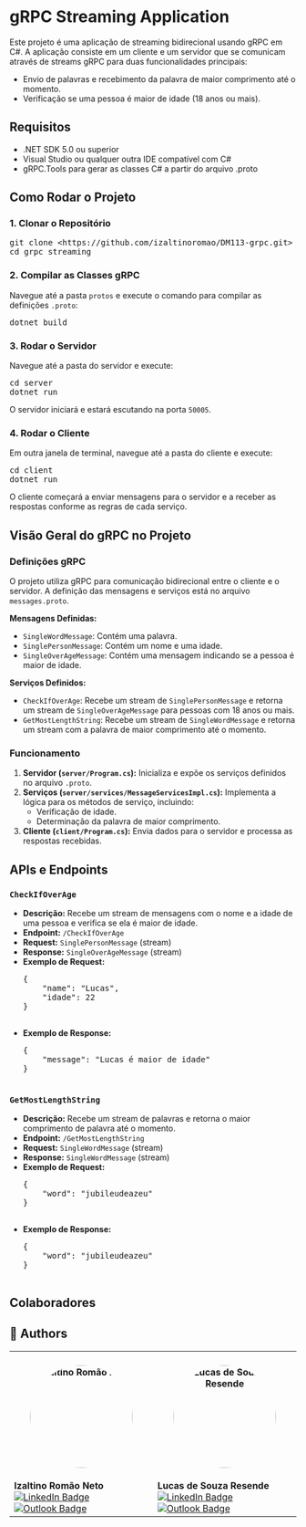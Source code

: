 <h1>gRPC Streaming Application</h1>

<p>Este projeto é uma aplicação de streaming bidirecional usando gRPC em C#. A aplicação consiste em um cliente e um servidor que se comunicam através de streams gRPC para duas funcionalidades principais:</p>

<ul>
    <li>Envio de palavras e recebimento da palavra de maior comprimento até o momento.</li>
    <li>Verificação se uma pessoa é maior de idade (18 anos ou mais).</li>
</ul>

<h2>Requisitos</h2>

<ul>
    <li>.NET SDK 5.0 ou superior</li>
    <li>Visual Studio ou qualquer outra IDE compatível com C#</li>
    <li>gRPC.Tools para gerar as classes C# a partir do arquivo .proto</li>
</ul>

<h2>Como Rodar o Projeto</h2>

<h3>1. Clonar o Repositório</h3>

<pre>
git clone &lt;https://github.com/izaltinoromao/DM113-grpc.git&gt;
cd grpc_streaming
</pre>

<h3>2. Compilar as Classes gRPC</h3>

<p>Navegue até a pasta <code>protos</code> e execute o comando para compilar as definições <code>.proto</code>:</p>

<pre>
dotnet build
</pre>

<h3>3. Rodar o Servidor</h3>

<p>Navegue até a pasta do servidor e execute:</p>

<pre>
cd server
dotnet run
</pre>

<p>O servidor iniciará e estará escutando na porta <code>50005</code>.</p>

<h3>4. Rodar o Cliente</h3>

<p>Em outra janela de terminal, navegue até a pasta do cliente e execute:</p>

<pre>
cd client
dotnet run
</pre>

<p>O cliente começará a enviar mensagens para o servidor e a receber as respostas conforme as regras de cada serviço.</p>

<h2>Visão Geral do gRPC no Projeto</h2>

<h3>Definições gRPC</h3>

<p>O projeto utiliza gRPC para comunicação bidirecional entre o cliente e o servidor. A definição das mensagens e serviços está no arquivo <code>messages.proto</code>.</p>

<p><strong>Mensagens Definidas:</strong></p>
<ul>
    <li><code>SingleWordMessage</code>: Contém uma palavra.</li>
    <li><code>SinglePersonMessage</code>: Contém um nome e uma idade.</li>
    <li><code>SingleOverAgeMessage</code>: Contém uma mensagem indicando se a pessoa é maior de idade.</li>
</ul>

<p><strong>Serviços Definidos:</strong></p>
<ul>
    <li><code>CheckIfOverAge</code>: Recebe um stream de <code>SinglePersonMessage</code> e retorna um stream de <code>SingleOverAgeMessage</code> para pessoas com 18 anos ou mais.</li>
    <li><code>GetMostLengthString</code>: Recebe um stream de <code>SingleWordMessage</code> e retorna um stream com a palavra de maior comprimento até o momento.</li>
</ul>

<h3>Funcionamento</h3>

<ol>
    <li><strong>Servidor (<code>server/Program.cs</code>):</strong> Inicializa e expõe os serviços definidos no arquivo <code>.proto</code>.</li>
    <li><strong>Serviços (<code>server/services/MessageServicesImpl.cs</code>):</strong> Implementa a lógica para os métodos de serviço, incluindo:
        <ul>
            <li>Verificação de idade.</li>
            <li>Determinação da palavra de maior comprimento.</li>
        </ul>
    </li>
    <li><strong>Cliente (<code>client/Program.cs</code>):</strong> Envia dados para o servidor e processa as respostas recebidas.</li>
</ol>

<h2>APIs e Endpoints</h2>

<h3><code>CheckIfOverAge</code></h3>

<ul>
    <li><strong>Descrição:</strong> Recebe um stream de mensagens com o nome e a idade de uma pessoa e verifica se ela é maior de idade.</li>
    <li><strong>Endpoint:</strong> <code>/CheckIfOverAge</code></li>
    <li><strong>Request:</strong> <code>SinglePersonMessage</code> (stream)</li>
    <li><strong>Response:</strong> <code>SingleOverAgeMessage</code> (stream)</li>
    <li><strong>Exemplo de Request:</strong> 
        <pre>
{
    "name": "Lucas",
    "idade": 22
}
        </pre>
    </li>
    <li><strong>Exemplo de Response:</strong> 
        <pre>
{
    "message": "Lucas é maior de idade"
}
        </pre>
    </li>
</ul>

<h3><code>GetMostLengthString</code></h3>

<ul>
    <li><strong>Descrição:</strong> Recebe um stream de palavras e retorna o maior comprimento de palavra até o momento.</li>
    <li><strong>Endpoint:</strong> <code>/GetMostLengthString</code></li>
    <li><strong>Request:</strong> <code>SingleWordMessage</code> (stream)</li>
    <li><strong>Response:</strong> <code>SingleWordMessage</code> (stream)</li>
    <li><strong>Exemplo de Request:</strong> 
        <pre>
{
    "word": "jubileudeazeu"
}
        </pre>
    </li>
    <li><strong>Exemplo de Response:</strong> 
        <pre>
{
    "word": "jubileudeazeu"
}
        </pre>
    </li>
</ul>

<h2>Colaboradores</h2>

## 👥 Authors

<table>
  <tr>
    <td>
      <h4 align="center">
        <img style="border-radius: 50%" src="https://avatars.githubusercontent.com/u/49520648?v=4" width="180px;" alt="Izaltino Romão Neto">
      </h4>
      <strong>Izaltino Romão Neto</strong>
      <br>
      <a href="https://www.linkedin.com/in/izaltino-rom%C3%A3o-neto-0b60a8221/">
        <img src="https://img.shields.io/badge/LinkedIn-0077B5?style=for-the-badge&logo=linkedin&logoColor=white" alt="LinkedIn Badge">
      </a>
      <a href="mailto:izaltino.neto@pg.inatel.br">
        <img src="https://img.shields.io/badge/Outlook-0078D4?style=for-the-badge&logo=microsoft-outlook&logoColor=white" alt="Outlook Badge">
      </a>
    </td>
<td>
      <h4 align="center">
        <img style="border-radius: 50%" src="https://avatars.githubusercontent.com/u/99922083?v=4" width="180px;" alt="Lucas de Souza Resende">
      </h4>
      <strong>Lucas de Souza Resende</strong>
      <br>
      <a href="https://www.linkedin.com/in/lucassresende/">
        <img src="https://img.shields.io/badge/LinkedIn-0077B5?style=for-the-badge&logo=linkedin&logoColor=white" alt="LinkedIn Badge">
      </a>
      <a href="mailto:l.souza@pg.inatel.br">
        <img src="https://img.shields.io/badge/Outlook-0078D4?style=for-the-badge&logo=microsoft-outlook&logoColor=white" alt="Outlook Badge">
      </a>
    </td>
